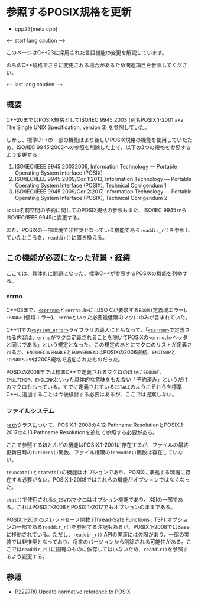 # 参照するPOSIX規格を更新
* cpp23[meta cpp]

<-- start lang caution -->

このページはC++23に採用された言語機能の変更を解説しています。

のちのC++規格でさらに変更される場合があるため関連項目を参照してください。

<-- last lang caution -->

## 概要
C++20まではPOSIX規格としてISO/IEC 9945:2003 (別名POSIX.1-2001 aka The Single UNIX Specification, version 3) を参照していた。

しかし、標準C++の一部の機能はより新しいPOSIX規格の機能を使用していたため、ISO/IEC 9945:2003への参照を削除した上で、以下の3つの規格を参照するよう変更する：

1. ISO/IEC/IEEE 9945:20032009, Information Technology — Portable Operating System Interface (POSIX)
2. ISO/IEC/IEEE 9945:2009/Cor 1:2013, Information Technology — Portable Operating System Interface (POSIX), Technical Corrigendum 1
3. ISO/IEC/IEEE 9945:2009/Cor 2:2017, Information Technology — Portable Operating System Interface (POSIX), Technical Corrigendum 2

`posix`名前空間の予約に関してのPOSIX規格の参照もまた、ISO/IEC 9945からISO/IEC/IEEE 9945に変更する。

また、POSIXの一部環境で非推奨となっている機能である`readdir_r()`を参照していたところを、`readdir()`に置き換える。


## この機能が必要になった背景・経緯
ここでは、具体的に問題になった、標準C++が参照するPOSIXの機能を列挙する。

### errno
C++03まで、[`<cerrno>`](/reference/cerrno.md)と`<errno.h>`にはISO Cが要求する`EDOM` (定義域エラー)、`ERANGE` (値域エラー)、`errno`といった必要最低限のマクロのみが含まれていた。

C++11での[`<system_error>`](/reference/system_error.md)ライブラリの導入にともなって、「[`<cerrno>`](/reference/cerrno.md)で定義される内容は、`errno`がマクロ定義されることを除いてPOSIXの`<errno.h>`ヘッダと同じである」という規定となった。この規定のあとにマクロのリストが定義されるが、`ENOTRECOVERABLE`と`EOWNERDEAD`はPOSIXの2006規格、`ENOTSUP`と`EOPNOTSUPP`は2008規格で追加されたものだった。

POSIXの2008年では標準C++で定義されるマクロのほかに`EDQUOT`、`EMULTIHOP`、`ENOLINK`といった具体的な意味をもたない「予約済み」というだけのマクロももっている。すでに定義されている`ESTALE`のようにそれらを標準C++に追加することは今後検討する必要はあるが、ここでは提案しない。


### ファイルシステム
[`path`](/reference/filesystem/path.md)クラスについて、POSIX.1-2008の4.12 Pathname ResolutionとPOSIX.1-2017の4.13 Pathname Resolutionを追加で参照する必要がある。

ここで参照するほとんどの機能はPOSIX.1-2001に存在するが、ファイルの最終更新日時の`futimens()`関数、ファイル権限の`fchmodat()`関数は存在していない。

`truncate()`と`statvfs()`の機能はオプションであり、POSIXに準拠する環境に存在する必要がない。POSIX.1-2008ではこれらの機能がオプションではなくなった。

`stat()`で使用される`S_ISVTX`マクロはオプション機能であり、XSIの一部である。これはPOSIX.1-2008とPOSIX.1-2017でもオプションのままである。

POSIX.1-2001のスレッドセーフ関数 (Thread-Safe Functions : TSF) オプションの一部である`readdir_r()`を参照する注記もあるが、POSIX.1-2008ではBaseに移動されている。ただし、`readdir_r()` APIの実装には欠陥があり、一部の実装では非推奨となっており、将来のバージョンから削除される可能性がある。ここでは`readdir_r()`に固有のものに依存してはいないため、`readdir()`を参照するよう変更する。


## 参照
- [P2227R0 Update normative reference to POSIX](http://www.open-std.org/jtc1/sc22/wg21/docs/papers/2020/p2227r0.html)